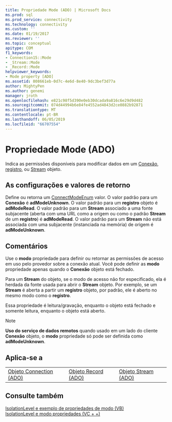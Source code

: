```yaml
---
title: Propriedade Mode (ADO) | Microsoft Docs
ms.prod: sql
ms.prod_service: connectivity
ms.technology: connectivity
ms.custom: ''
ms.date: 01/19/2017
ms.reviewer: ''
ms.topic: conceptual
apitype: COM
f1_keywords:
- Connection15::Mode
- _Stream::Mode
- _Record::Mode
helpviewer_keywords:
- Mode property [ADO]
ms.assetid: 808661eb-0d7c-4e6d-8e40-9dc3bef3d77a
author: MightyPen
ms.author: genemi
manager: jroth
ms.openlocfilehash: e821c98f5d390e0eb30dcada9a816c6e29d9d482
ms.sourcegitcommit: 074d44994b6e84fe4552ad4843d2ce0882b92871
ms.translationtype: MT
ms.contentlocale: pt-BR
ms.lasthandoff: 06/05/2019
ms.locfileid: "66707554"
---
```

# <a name="mode-property-ado"></a>Propriedade Mode (ADO)
Indica as permissões disponíveis para modificar dados em um [Conexão](../../../ado/reference/ado-api/connection-object-ado.md), [registro](../../../ado/reference/ado-api/record-object-ado.md), ou [Stream](../../../ado/reference/ado-api/stream-object-ado.md) objeto.  
  
## <a name="settings-and-return-values"></a>As configurações e valores de retorno  
 Define ou retorna um [ConnectModeEnum](../../../ado/reference/ado-api/connectmodeenum.md) valor. O valor padrão para um **Conexão** é **adModeUnknown**. O valor padrão para um **registro** objeto é **adModeRead**. O valor padrão para um **Stream** associado a uma fonte subjacente (aberta com uma URL como a origem ou como o padrão **Stream** de um **registro**) é  **adModeRead**. O valor padrão para um **Stream** não está associada com uma subjacente (instanciada na memória) de origem é **adModeUnknown**.  
  
## <a name="remarks"></a>Comentários  
 Use o **modo** propriedade para definir ou retornar as permissões de acesso em uso pelo provedor sobre a conexão atual. Você pode definir as **modo** propriedade apenas quando o **Conexão** objeto está fechado.  
  
 Para um **Stream** do objeto, se o modo de acesso não for especificado, ela é herdada da fonte usada para abrir o **Stream** objeto. Por exemplo, se um **Stream** é aberta a partir um **registro** objeto, por padrão, ele é aberto no mesmo modo como o **registro**.  
  
 Essa propriedade é leitura/gravação, enquanto o objeto está fechado e somente leitura, enquanto o objeto está aberto.  
  
> [!NOTE]
>  **Uso do serviço de dados remotos** quando usado em um lado do cliente **Conexão** objeto, o **modo** propriedade só pode ser definida como **adModeUnknown**.  
  
## <a name="applies-to"></a>Aplica-se a  
  
||||  
|-|-|-|  
|[Objeto Connection (ADO)](../../../ado/reference/ado-api/connection-object-ado.md)|[Objeto Record (ADO)](../../../ado/reference/ado-api/record-object-ado.md)|[Objeto Stream (ADO)](../../../ado/reference/ado-api/stream-object-ado.md)|  
  
## <a name="see-also"></a>Consulte também  
 [IsolationLevel e exemplo de propriedades de modo (VB)](../../../ado/reference/ado-api/isolationlevel-and-mode-properties-example-vb.md)   
 [IsolationLevel e modo propriedades (VC + +)](../../../ado/reference/ado-api/isolationlevel-and-mode-properties-example-vc.md)   

